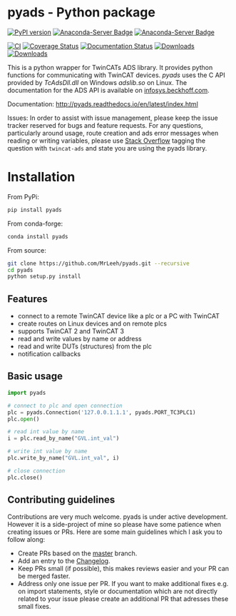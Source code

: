 pyads - Python package
======================

[![PyPI version](https://badge.fury.io/py/pyads.svg)](https://badge.fury.io/py/pyads)
[![Anaconda-Server Badge](https://anaconda.org/conda-forge/pyads/badges/version.svg)](https://anaconda.org/conda-forge/pyads)
[![Anaconda-Server Badge](https://anaconda.org/conda-forge/pyads/badges/platforms.svg)](https://anaconda.org/conda-forge/pyads)

[![CI](https://github.com/stlehmann/pyads/actions/workflows/ci.yml/badge.svg)](https://github.com/stlehmann/pyads/actions/workflows/ci.yml)
[![Coverage Status](https://coveralls.io/repos/github/stlehmann/pyads/badge.svg?branch=master)](https://coveralls.io/github/stlehmann/pyads?branch=master)
[![Documentation Status](https://readthedocs.org/projects/pyads/badge/?version=latest)](http://pyads.readthedocs.io/en/latest/?badge=latest)
[![Downloads](https://pepy.tech/badge/pyads)](https://pepy.tech/project/pyads)
[![Downloads](https://pepy.tech/badge/pyads/week)](https://pepy.tech/project/pyads)

This is a python wrapper for TwinCATs ADS library. It provides python functions
for communicating with TwinCAT devices. *pyads* uses the C API provided by *TcAdsDll.dll* on Windows *adslib.so* on Linux. The documentation for the ADS API is available on [infosys.beckhoff.com](http://infosys.beckhoff.com/english.php?content=../content/1033/tcadsdll2/html/tcadsdll_api_overview.htm&id=20557).

Documentation: http://pyads.readthedocs.io/en/latest/index.html

Issues: In order to assist with issue management, please keep the issue tracker reserved for bugs and feature requests. For any questions, particularly around usage, route creation and ads error messages when reading or writing variables, please use [Stack Overflow](https://stackoverflow.com/) tagging the question with `twincat-ads` and state you are using the pyads library.

# Installation

From PyPi:

```bash
pip install pyads
```

From conda-forge:

```bash
conda install pyads
```

From source:

```bash
git clone https://github.com/MrLeeh/pyads.git --recursive
cd pyads
python setup.py install
```

## Features

* connect to a remote TwinCAT device like a plc or a PC with TwinCAT
* create routes on Linux devices and on remote plcs
* supports TwinCAT 2 and TwinCAT 3
* read and write values by name or address
* read and write DUTs (structures) from the plc
* notification callbacks

## Basic usage

```python
import pyads

# connect to plc and open connection
plc = pyads.Connection('127.0.0.1.1.1', pyads.PORT_TC3PLC1)
plc.open()

# read int value by name
i = plc.read_by_name("GVL.int_val")

# write int value by name
plc.write_by_name("GVL.int_val", i)

# close connection
plc.close()
```

[0]: https://infosys.beckhoff.de/english.php?content=../content/1033/TcSystemManager/Basics/TcSysMgr_AddRouteDialog.htm&id=

## Contributing guidelines

Contributions are very much welcome. pyads is under active development. However it is a side-project of mine so please have some
patience when creating issues or PRs. Here are some main guidelines which I ask you to follow along:

* Create PRs based on the [master](https://github.com/stlehmann/pyads) branch.
* Add an entry to the [Changelog](https://github.com/stlehmann/pyads/blob/master/CHANGELOG.md).
* Keep PRs small (if possible), this makes reviews easier and your PR can be merged faster.
* Address only one issue per PR. If you want to make additional fixes e.g. on import statements, style or documentation 
which are not directly related to your issue please create an additional PR that adresses these small fixes.
